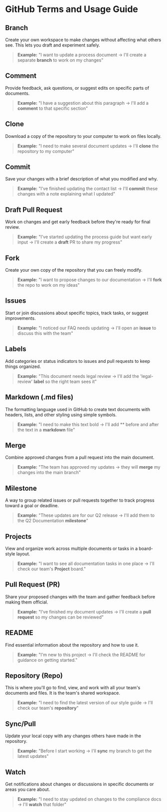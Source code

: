 # GitHub Terms and Usage Guide

## Branch
Create your own workspace to make changes without affecting what others see. This lets you draft and experiment safely.

> **Example:** "I want to update a process document → I'll create a separate **branch** to work on my changes"

## Comment
Provide feedback, ask questions, or suggest edits on specific parts of documents.

> **Example:** "I have a suggestion about this paragraph → I'll add a **comment** to that specific section"

## Clone
Download a copy of the repository to your computer to work on files locally.

> **Example:** "I need to make several document updates → I'll **clone** the repository to my computer"

## Commit
Save your changes with a brief description of what you modified and why.

> **Example:** "I've finished updating the contact list → I'll **commit** these changes with a note explaining what I updated"

## Draft Pull Request
Work on changes and get early feedback before they're ready for final review.

> **Example:** "I've started updating the process guide but want early input → I'll create a **draft** PR to share my progress"

## Fork
Create your own copy of the repository that you can freely modify.

> **Example:** "I want to propose changes to our documentation → I'll **fork** the repo to work on my ideas"

## Issues
Start or join discussions about specific topics, track tasks, or suggest improvements.

> **Example:** "I noticed our FAQ needs updating → I'll open an **issue** to discuss this with the team"

## Labels
Add categories or status indicators to issues and pull requests to keep things organized.

> **Example:** "This document needs legal review → I'll add the 'legal-review' **label** so the right team sees it"

## Markdown (.md files)
The formatting language used in GitHub to create text documents with headers, lists, and other styling using simple symbols.

> **Example:** "I need to make this text bold → I'll add \*\* before and after the text in a **markdown** file"

## Merge
Combine approved changes from a pull request into the main document.

> **Example:** "The team has approved my updates → they will **merge** my changes into the main branch"

## Milestone
A way to group related issues or pull requests together to track progress toward a goal or deadline.

> **Example:** "These updates are for our Q2 release → I'll add them to the Q2 Documentation **milestone**"

## Projects
View and organize work across multiple documents or tasks in a board-style layout.

> **Example:** "I want to see all documentation tasks in one place → I'll check our team's **Project** board."

## Pull Request (PR)
Share your proposed changes with the team and gather feedback before making them official.

> **Example:** "I've finished my document updates → I'll create a **pull request** so my changes can be reviewed"

## README
Find essential information about the repository and how to use it.

> **Example:** "I'm new to this project → I'll check the README for guidance on getting started."

## Repository (Repo)
This is where you'll go to find, view, and work with all your team's documents and files. It is the team's shared workspace.

> **Example:** "I need to find the latest version of our style guide → I'll check our team's **repository**"

## Sync/Pull
Update your local copy with any changes others have made in the repository.

> **Example:** "Before I start working → I'll **sync** my branch to get the latest updates"

## Watch
Get notifications about changes or discussions in specific documents or areas you care about.

> **Example:** "I need to stay updated on changes to the compliance docs → I'll **watch** that folder"
